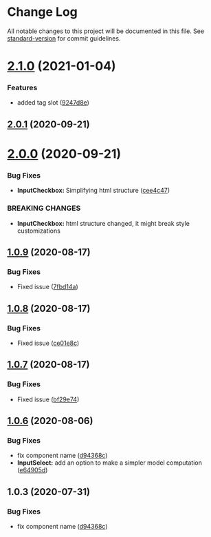 # Change Log

All notable changes to this project will be documented in this file. See [standard-version](https://github.com/conventional-changelog/standard-version) for commit guidelines.

# [2.1.0](https://github.com/simplitech/vue-input/compare/v2.0.1...v2.1.0) (2021-01-04)


### Features

* added tag slot ([9247d8e](https://github.com/simplitech/vue-input/commit/9247d8e))



## [2.0.1](https://github.com/simplitech/vue-input/compare/v2.0.0...v2.0.1) (2020-09-21)



# [2.0.0](https://github.com/simplitech/vue-input/compare/v1.0.9...v2.0.0) (2020-09-21)


### Bug Fixes

* **InputCheckbox:** Simplifying html structure ([cee4c47](https://github.com/simplitech/vue-input/commit/cee4c47))


### BREAKING CHANGES

* **InputCheckbox:** html structure changed, it might break style customizations



## [1.0.9](https://github.com/simplitech/vue-input/compare/v1.0.8...v1.0.9) (2020-08-17)


### Bug Fixes

* Fixed issue ([7fbd14a](https://github.com/simplitech/vue-input/commit/7fbd14a))



## [1.0.8](https://github.com/simplitech/vue-input/compare/v1.0.7...v1.0.8) (2020-08-17)


### Bug Fixes

* Fixed issue ([ce01e8c](https://github.com/simplitech/vue-input/commit/ce01e8c))



## [1.0.7](https://github.com/simplitech/vue-input/compare/v1.0.6...v1.0.7) (2020-08-17)


### Bug Fixes

* Fixed issue ([bf29e74](https://github.com/simplitech/vue-input/commit/bf29e74))



## [1.0.6](https://github.com/simplitech/vue-input/compare/v1.0.2...v1.0.6) (2020-08-06)


### Bug Fixes

* fix component name ([d94368c](https://github.com/simplitech/vue-input/commit/d94368c))
* **InputSelect:** add an option to make a simpler model computation ([e64905d](https://github.com/simplitech/vue-input/commit/e64905d))



## 1.0.3 (2020-07-31)


### Bug Fixes

* fix component name ([d94368c](https://github.com/simplitech/vue-input/commit/d94368c))
